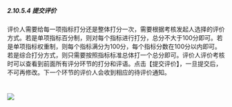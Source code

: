 ##### 2.10.5.4 提交评价

评价人需要给每一项指标打分还是整体打分一次，需要根据考核发起人选择的评价方式。若是单项指标百分制，则对每个指标进行打分，总分不大于100分即可。若是单项指标权重制，则每个指标满分为100分，每个指标分数在100分以内即可。若是综合打分方式，则只需要按照指标标准总体打一个总分即可。评价人评价考核时可以查看到前面所有评分环节的打分和评语。点击【提交评价】，一旦提交后，不可再修改。下一个环节的评价人会收到相应的待评价通知。

# ![](/assets/10.5.4提交评价.png)
